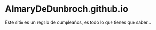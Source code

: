 # AlmaryDeDunbroch.github.io
Este sitio es un regalo de cumpleaños, es todo lo que tienes que saber...
